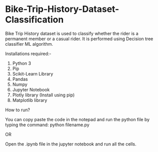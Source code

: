 # Bike-Trip-History-Dataset-Classification
Bike Trip History dataset is used to classify whether the rider is a permanent member or a casual rider. It is performed using Decision tree classifier ML algorithm. 

Installations required:-
1. Python 3
2. Pip
3. Scikit-Learn Library
4. Pandas
5. Numpy
6. Jupyter Notebook
7. Plotly library (Install using pip)
8. Matplotlib library

How to run?

You can copy paste the code in the notepad and run the python file by typing the command: python filename.py

OR

Open the .ipynb file in the jupyter notebook and run all the cells.

